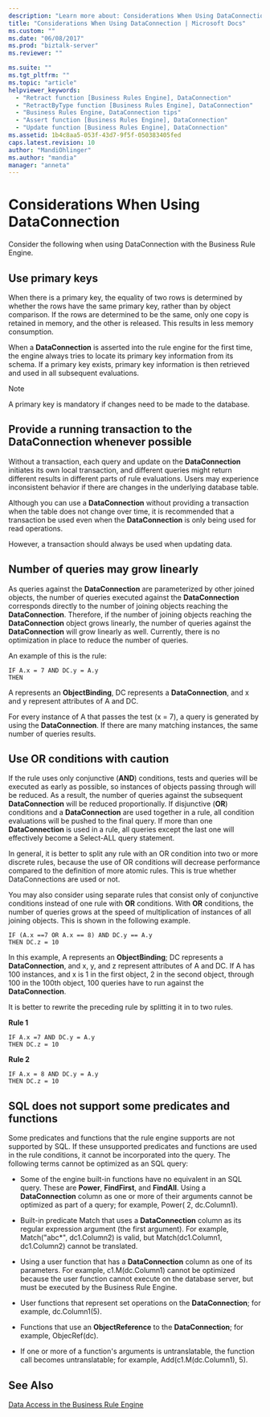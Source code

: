 ```yaml
---
description: "Learn more about: Considerations When Using DataConnection"
title: "Considerations When Using DataConnection | Microsoft Docs"
ms.custom: ""
ms.date: "06/08/2017"
ms.prod: "biztalk-server"
ms.reviewer: ""

ms.suite: ""
ms.tgt_pltfrm: ""
ms.topic: "article"
helpviewer_keywords: 
  - "Retract function [Business Rules Engine], DataConnection"
  - "RetractByType function [Business Rules Engine], DataConnection"
  - "Business Rules Engine, DataConnection tips"
  - "Assert function [Business Rules Engine], DataConnection"
  - "Update function [Business Rules Engine], DataConnection"
ms.assetid: 1b4c8aa5-053f-43d7-9f5f-050383405fed
caps.latest.revision: 10
author: "MandiOhlinger"
ms.author: "mandia"
manager: "anneta"
---
```

# Considerations When Using DataConnection
Consider the following when using DataConnection with the Business Rule Engine.  
  
## Use primary keys  
 When there is a primary key, the equality of two rows is determined by whether the rows have the same primary key, rather than by object comparison. If the rows are determined to be the same, only one copy is retained in memory, and the other is released. This results in less memory consumption.  
  
 When a **DataConnection** is asserted into the rule engine for the first time, the engine always tries to locate its primary key information from its schema. If a primary key exists, primary key information is then retrieved and used in all subsequent evaluations.  
  
> [!NOTE]
>  A primary key is mandatory if changes need to be made to the database.  
  
## Provide a running transaction to the DataConnection whenever possible  
 Without a transaction, each query and update on the **DataConnection** initiates its own local transaction, and different queries might return different results in different parts of rule evaluations. Users may experience inconsistent behavior if there are changes in the underlying database table.  
  
 Although you can use a **DataConnection** without providing a transaction when the table does not change over time, it is recommended that a transaction be used even when the **DataConnection** is only being used for read operations.  
  
 However, a transaction should always be used when updating data.  
  
## Number of queries may grow linearly  
 As queries against the **DataConnection** are parameterized by other joined objects, the number of queries executed against the **DataConnection** corresponds directly to the number of joining objects reaching the **DataConnection**. Therefore, if the number of joining objects reaching the **DataConnection** object grows linearly, the number of queries against the **DataConnection** will grow linearly as well. Currently, there is no optimization in place to reduce the number of queries.  
  
 An example of this is the rule:  
  
```  
IF A.x = 7 AND DC.y = A.y  
THEN  
```  
  
 A represents an **ObjectBinding**, DC represents a **DataConnection**, and x and y represent attributes of A and DC.  
  
 For every instance of A that passes the test (x = 7), a query is generated by using the **DataConnection**. If there are many matching instances, the same number of queries results.  
  
## Use OR conditions with caution  
 If the rule uses only conjunctive (**AND**) conditions, tests and queries will be executed as early as possible, so instances of objects passing through will be reduced. As a result, the number of queries against the subsequent **DataConnection** will be reduced proportionally. If disjunctive (**OR**) conditions and a **DataConnection** are used together in a rule, all condition evaluations will be pushed to the final query. If more than one **DataConnection** is used in a rule, all queries except the last one will effectively become a Select-ALL query statement.  
  
 In general, it is better to split any rule with an OR condition into two or more discrete rules, because the use of OR conditions will decrease performance compared to the definition of more atomic rules. This is true whether DataConnections are used or not.  
  
 You may also consider using separate rules that consist only of conjunctive conditions instead of one rule with **OR** conditions. With **OR** conditions, the number of queries grows at the speed of multiplication of instances of all joining objects. This is shown in the following example.  
  
```  
IF (A.x ==7 OR A.x == 8) AND DC.y == A.y  
THEN DC.z = 10  
```  
  
 In this example, A represents an **ObjectBinding**; DC represents a **DataConnection**, and x, y, and z represent attributes of A and DC. If A has 100 instances, and x is 1 in the first object, 2 in the second object, through 100 in the 100th object, 100 queries have to run against the **DataConnection**.  
  
 It is better to rewrite the preceding rule by splitting it in to two rules.  
  
 **Rule 1**  
  
```  
IF A.x =7 AND DC.y = A.y  
THEN DC.z = 10  
```  
  
 **Rule 2**  
  
```  
IF A.x = 8 AND DC.y = A.y  
THEN DC.z = 10  
```  
  
## SQL does not support some predicates and functions  
 Some predicates and functions that the rule engine supports are not supported by SQL. If these unsupported predicates and functions are used in the rule conditions, it cannot be incorporated into the query. The following terms cannot be optimized as an SQL query:  
  
-   Some of the engine built-in functions have no equivalent in an SQL query. These are **Power**, **FindFirst**, and **FindAll**. Using a **DataConnection** column as one or more of their arguments cannot be optimized as part of a query; for example, Power( 2, dc.Column1).  
  
-   Built-in predicate Match that uses a **DataConnection** column as its regular expression argument (the first argument). For example, Match("abc*", dc1.Column2) is valid, but Match(dc1.Column1, dc1.Column2) cannot be translated.  
  
-   Using a user function that has a **DataConnection** column as one of its parameters. For example, c1.M(dc.Column1) cannot be optimized because the user function cannot execute on the database server, but must be executed by the Business Rule Engine.  
  
-   User functions that represent set operations on the **DataConnection**; for example, dc.Column1(5).  
  
-   Functions that use an **ObjectReference** to the **DataConnection**; for example, ObjecRef(dc).  
  
-   If one or more of a function's arguments is untranslatable, the function call becomes untranslatable; for example, Add(c1.M(dc.Column1), 5).  
  
## See Also  
 [Data Access in the Business Rule Engine](../core/data-access-in-the-business-rule-engine.md)
